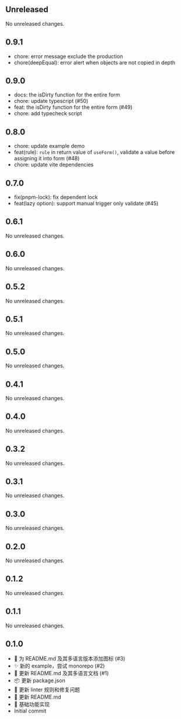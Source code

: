 ## Unreleased

No unreleased changes.

## 0.9.1

- chore: error message exclude the production
- chore(deepEqual): error alert when objects are not copied in depth

## 0.9.0

- docs: the isDirty function for the entire form
- chore: update typescript (#50)
- feat: the isDirty function for the entire form (#49)
- chore: add typecheck script

## 0.8.0

- chore: update example demo
- feat(rule): `rule` in return value of `useForm()`, validate a value before assigning it into form (#48)
- chore: update vite dependencies

## 0.7.0

- fix(pnpm-lock): fix dependent lock
- feat(lazy option): support manual trigger only validate (#45)

## 0.6.1

No unreleased changes.

## 0.6.0

No unreleased changes.

## 0.5.2

No unreleased changes.

## 0.5.1

No unreleased changes.

## 0.5.0

No unreleased changes.

## 0.4.1

No unreleased changes.

## 0.4.0

No unreleased changes.

## 0.3.2

No unreleased changes.

## 0.3.1

No unreleased changes.

## 0.3.0

No unreleased changes.

## 0.2.0

No unreleased changes.

## 0.1.2

No unreleased changes.

## 0.1.1

No unreleased changes.

## 0.1.0

- 🍱 为 README.md 及其多语言版本添加图标 (#3)
- ✨ 新的 example，尝试 monorepo (#2)
- 📝 更新 README.md 及其多语言文档 (#1)
- 📦️ 更新 package.json
- 🚨 更新 linter 规则和修复问题
- 📝 更新 README.md
- :tada: 基础功能实现
- Initial commit
